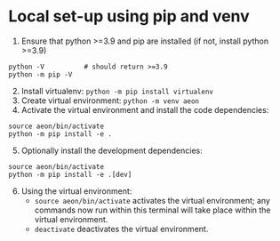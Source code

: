 # Local set-up using pip and venv

1. Ensure that python >=3.9 and pip are installed (if not, install python >=3.9)
```
python -V          # should return >=3.9
python -m pip -V
```
2. Install virtualenv: `python -m pip install virtualenv`
3. Create virtual environment: `python -m venv aeon`
4. Activate the virtual environment and install the code dependencies:
```
source aeon/bin/activate
python -m pip install -e .
```
5. Optionally install the development dependencies:
```
source aeon/bin/activate
python -m pip install -e .[dev]
```
6. Using the virtual environment:
    - `source aeon/bin/activate` activates the virtual environment; any commands now run within this terminal will take place within the virtual environment.
    - `deactivate` deactivates the virtual environment.